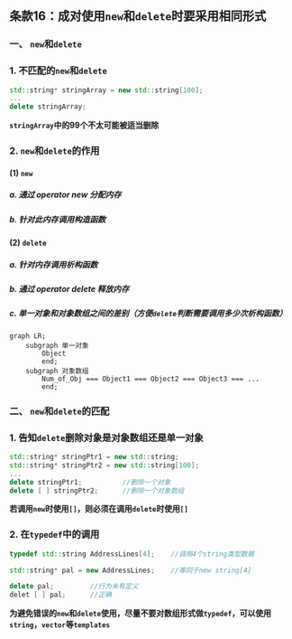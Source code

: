 ##  条款16：成对使用`new`和`delete`时要采用相同形式

### 一、 `new`和`delete`

### 1. 不匹配的`new`和`delete`

```C++
std::string* stringArray = new std::string[100];
...
delete stringArray;
```

**`stringArray`中的99个不太可能被适当删除**



### 2. `new`和`delete`的作用

#### (1) `new`

##### a. 通过 $operator\ new$ 分配内存

##### b. 针对此内存调用构造函数

#### (2) `delete`

##### a. 针对内存调用析构函数

##### b. 通过 $operator\ delete$ 释放内存

##### c. 单一对象和对象数组之间的差别（方便`delete`判断需要调用多少次析构函数）

```mermaid
graph LR;
    subgraph 单一对象
        Object
        end;
    subgraph 对象数组
        Num_of_Obj === Object1 === Object2 === Object3 === ...
        end;
```



### 二、 `new`和`delete`的匹配

### 1. 告知`delete`删除对象是对象数组还是单一对象

```C++
std::string* stringPtr1 = new std::string;
std::string* stringPtr2 = new std::string[100];
...
delete stringPtr1;			//删除一个对象
delete [ ] stringPtr2;		//删除一个对象数组
```

**若调用`new`时使用`[]`，则必须在调用`delete`时使用`[]`**



### 2. 在`typedef`中的调用

```C++
typedef std::string AddressLines[4];	//调用4个string类型数据

std::string* pal = new AddressLines;	//等同于new string[4]

delete pal;			//行为未有定义
delet [ ] pal;		//正确
```

**为避免错误的`new`和`delete`使用，尽量不要对数组形式做`typedef`，可以使用`string`，`vector`等`templates​`**